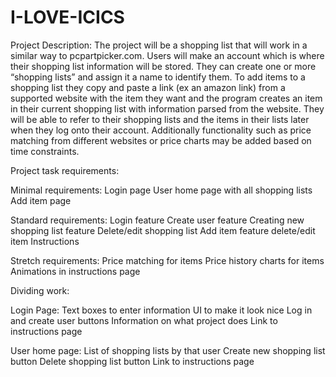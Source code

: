 # I-LOVE-ICICS

Project Description:
The project will be a shopping list that will work in a similar way to pcpartpicker.com. Users will make an account which is where their shopping list information will be stored. They can create one or more “shopping lists” and assign it a name to identify them. To add items to a shopping list they copy and paste a link (ex an amazon link) from a supported website with the item they want and the program creates an item in their current shopping list with information parsed from the website. They will be able to refer to their shopping lists and the items in their lists later when they log onto their account. Additionally functionality such as price matching from different websites or price charts may be added based on time constraints.

Project task requirements:

Minimal requirements:
Login page
User home page with all shopping lists
Add item page

Standard requirements:
Login feature
Create user feature
Creating new shopping list feature
Delete/edit shopping list
Add item feature
delete/edit item
Instructions

Stretch requirements:
Price matching for items
Price history charts for items
Animations in instructions page


Dividing work:

Login Page:
Text boxes to enter information
UI to make it look nice
Log in and create user buttons
Information on what project does 
Link to instructions page

User home page:
List of shopping lists by that user
Create new shopping list button
Delete shopping list button
Link to instructions page
